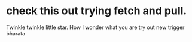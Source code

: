# check this out trying fetch and pull.
Twinkle twinkle little star. How I wonder what you are
try out new trigger
bharata

